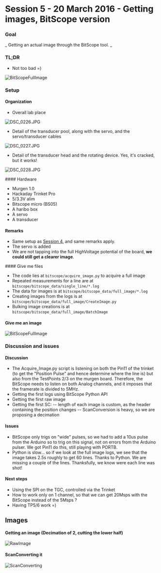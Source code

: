 # Session 5 - 20 March 2016 - Getting images, BitScope version

### Goal
_ Getting an actual image through the BitScope tool. _

### TL;DR
- Not too bad =)

![BitScopeFullImage](/bitscope/full_image/20160320-020140-Signal-bitscope-DATA.log-SC.png)

### Setup
#### Organization

- Overall lab place

![DSC_0226.JPG](/Images/Session_5/DSC_0226.JPG)

- Detail of the transducer pool, along with the servo, and the servo/transducer cables

![DSC_0227.JPG](/Images/Session_5/DSC_0227.JPG)

- Detail of the transducer head and the rotating device. Yes, it's cracked, but it works!

![DSC_0228.JPG](/Images/Session_5/DSC_0228.JPG)


#### Hardware
- Murgen 1.0
- Hackaday Trinket Pro
- 5/3.3V alim
- Bitscope micro (BS05)
- A haribo box
- A servo
- A transducer

#### Remarks 
- Same setup as [Session 4](Session_4.md), and same remarks apply.
- The servo is added
- We are not tapping into the full HighVoltage potential of the board, **we could still get a clearer image**.

#### Give me files

- The code lies at ```bitscope/acquire_image.py``` to acquire a full image
- Repeated measurements for a line are at ```bitscope/bitscope_data/single_line/*.log```
- The data for images is at ```bitscope/bitscope_data/full_image/*.log```
- Creating images from the logs is at ```bitscope/bitscope_data/full_image/CreateImage.py```
- Bulking image creations is at ```bitscope/bitscope_data/full_image/BatchImage```

#### Give me an image

![BitScopeFullImage](/bitscope/full_image/20160320-020140-Signal-bitscope-DATA.log-SC.png)

### Discussion and issues

#### Discussion
- The Acquire_Image.py script is listening on both the Pin11 of the trinket (to get the "Position Pulse" and hence determine where the line is) but also from the TestPoints 2/3 on the murgen board. Therefore, the BitScope needs to listen on both Analog channels, and it imposes that the framerate is divided to 5MHz.
- Getting the first logs using BitScope Python API
- Getting the first raw image
- Getting the first SC:
-- length of each image is custom, as the header containing the position changes
-- ScanConversion is heavy, so we are proposing a decimation
#### Issues
- BitScope only trigs on "wide" pulses, so we had to add a 10us pulse from the Arduino so to trig on this signal, not on errors from the Arduino pulser. We got Pin11 do this, still playing with PORTB.
- Python is slow... so if we look at the full image logs, we see that the image takes 2.5s roughly to get 60 lines. Thanks to Python. We are missing a couple of the lines. Thanksfully, we know were each line was shot!

#### Next steps
- Using the SPI on the TGC, controlled via the Trinket
- How to work only on 1 channel, so that we can get 20Msps with the BitScope instead of the 5Msps ?
- Having TP5/6 work =)

## Images
#### Getting an image (Decimation of 2, cutting the lower half)
![RawImage](/bitscope/full_image/20160320-020140-Signal-bitscope-DATA.med.png)
#### ScanConverting it
![ScanConverting](/bitscope/full_image/20160320-020140-Signal-bitscope-DATA.med-SC.png)






